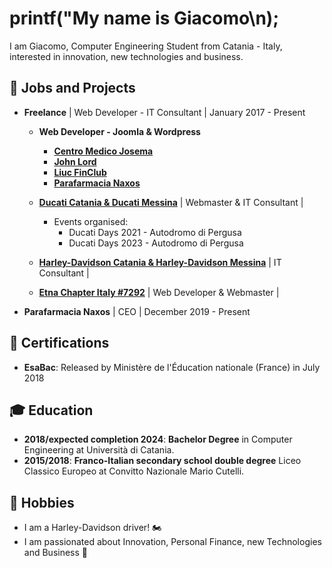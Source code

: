 # printf("My name is Giacomo\n);

I am Giacomo, Computer Engineering Student from Catania - Italy, interested in innovation, new technologies and business.


## 🏢 Jobs and Projects

* **Freelance** | Web Developer - IT Consultant | January 2017 - Present

  - **Web Developer - Joomla & Wordpress**
  
    - **[Centro Medico Josema](https://www.centromedicojosema.it/)**
    - **[John Lord](https://www.johnlord.it/)**
    - **[Liuc FinClub](https://www.liucfinclub.com/)**
    - **[Parafarmacia Naxos](https://www.parafarmacianaxos.it/)**

  * **[Ducati Catania & Ducati Messina](https://www.ducaticatania.it/)** | Webmaster & IT Consultant |
      * Events organised:
        - Ducati Days 2021 - Autodromo di Pergusa
        - Ducati Days 2023 - Autodromo di Pergusa

  * **[Harley-Davidson Catania & Harley-Davidson Messina](https://www.harley-davidson-catania.it/)** | IT Consultant |

  * **[Etna Chapter Italy #7292](https://www.etnachapter.it/)** | Web Developer & Webmaster |

* **Parafarmacia Naxos** | CEO | December 2019 - Present

## 📜 Certifications
* **EsaBac**: Released by Ministère de l'Éducation nationale (France) in July 2018

## 🎓 Education
* **2018/expected completion 2024**: **Bachelor Degree** in Computer Engineering at Università di Catania.
* **2015/2018**: **Franco-Italian secondary school double degree** Liceo Classico Europeo at Convitto Nazionale Mario Cutelli.

## 🌟 Hobbies
  - I am a Harley-Davidson driver! 🏍
  - I am passionated about Innovation, Personal Finance, new Technologies and Business 💼
